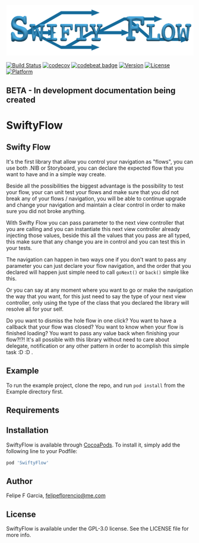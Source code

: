 ![SwiftyFlow](https://raw.githubusercontent.com/felipeflorencio/SwiftyFlow/master/screenshots/SwiftyFlow-Logo.png)

[![Build Status](https://travis-ci.com/felipeflorencio/SwiftyFlow.svg?branch=master)](https://travis-ci.com/felipeflorencio/SwiftyFlow)
[![codecov](https://codecov.io/gh/felipeflorencio/SwiftyFlow/branch/master/graph/badge.svg)](https://codecov.io/gh/felipeflorencio/SwiftyFlow)
[![codebeat badge](https://codebeat.co/badges/20415fbf-b83f-46a7-8b53-6cdf813efa12)](https://codebeat.co/projects/github-com-felipeflorencio-swiftyflow-master)
[![Version](https://img.shields.io/cocoapods/v/SwiftyFlow.svg?style=flat)](https://cocoapods.org/pods/SwiftyFlow)
[![License](https://img.shields.io/cocoapods/l/SwiftyFlow.svg?style=flat)](https://cocoapods.org/pods/SwiftyFlow)
[![Platform](https://img.shields.io/cocoapods/p/SwiftyFlow.svg?style=flat)](https://cocoapods.org/pods/SwiftyFlow)

## BETA - In development documentation being created
# SwiftyFlow


## Swifty Flow

It's the first library that allow you control your navigation as "flows", you can use both .NIB or Storyboard, you can declare the expected flow that you want to have and in a simple way create.

Beside all the possibilities the biggest advantage is the possibility to test your flow, your can unit test your flows and make sure that you did not break any of your flows / navigation, you will be able to continue upgrade and change your navigation and maintain a clear control in order to make sure you did not broke anything.

With Swifty Flow you can pass parameter to the next view controller that you are calling and you can instantiate this next view controller already injecting those values, beside this all the values that you pass are all typed, this make sure that any change you are in control and you can test this in your tests.

The navigation can happen in two ways one if you don't want to pass any parameter you can just declare your flow navigation, and the order that you declared will happen just simple need to call `goNext()` or `back()` simple like this.

Or you can say at any moment where you want to go or make the navigation the way that you want, for this just need to say the type of your next view controller, only using the type of the class that you declared the library will resolve all for your self.

Do you want to dismiss the hole flow in one click? You want to have a callback that your flow was closed? You want to know when your flow is finished loading? You want to pass any value back when finishing your flow?!?! It's all possible with this library without need to care about delegate, notification or any other pattern in order to acomplish this simple task :D :D .

## Example

To run the example project, clone the repo, and run `pod install` from the Example directory first.

## Requirements

## Installation

SwiftyFlow is available through [CocoaPods](https://cocoapods.org). To install
it, simply add the following line to your Podfile:

```ruby
pod 'SwiftyFlow'
```

## Author

Felipe F Garcia, felipeflorencio@me.com

## License

SwiftyFlow is available under the GPL-3.0 license. See the LICENSE file for more info.
